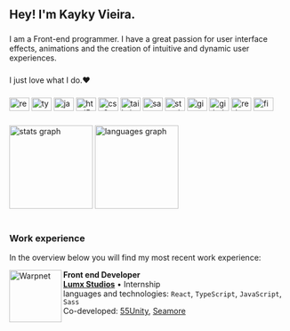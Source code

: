 <h2 align="left">Hey! I'm Kayky Vieira.</h2>

###

<p align="left">I am a Front-end programmer. I have a great passion for user interface effects, animations and the creation of intuitive and dynamic user experiences.</p>

###

<p align="left">I just love what I do.❤️</p>

###

<div align="left">
  <img src="https://cdn.jsdelivr.net/gh/devicons/devicon/icons/react/react-original.svg" height="24" width="36" alt="react logo"  />
  <img src="https://cdn.jsdelivr.net/gh/devicons/devicon/icons/typescript/typescript-original.svg" height="24" width="36" alt="typescript logo"  />
  <img src="https://cdn.jsdelivr.net/gh/devicons/devicon/icons/javascript/javascript-original.svg" height="24" width="36" alt="javascript logo"  />
  <img src="https://cdn.jsdelivr.net/gh/devicons/devicon/icons/html5/html5-original.svg" height="24" width="36" alt="html5 logo"  />
  <img src="https://cdn.jsdelivr.net/gh/devicons/devicon/icons/css3/css3-original.svg" height="24" width="36" alt="css3 logo"  />
  <img src="https://cdn.jsdelivr.net/gh/devicons/devicon/icons/tailwindcss/tailwindcss-original-wordmark.svg" height="24" width="36" alt="tailwindcss logo"  />
  <img src="https://cdn.jsdelivr.net/gh/devicons/devicon/icons/sass/sass-original.svg" height="24" width="36" alt="sass logo"  />
  <img src="https://cdn.jsdelivr.net/gh/devicons/devicon/icons/storybook/storybook-original.svg" height="24" width="36" alt="storybook logo"  />
  <img src="https://cdn.jsdelivr.net/gh/devicons/devicon/icons/git/git-original.svg" height="24" width="36" alt="git logo"  />
  <img src="https://cdn.jsdelivr.net/gh/devicons/devicon/icons/github/github-original.svg" height="24" width="36" alt="github logo"  />
  <img src="https://cdn.jsdelivr.net/gh/devicons/devicon/icons/redux/redux-original.svg" height="24" width="36" alt="redux logo"  />
  <img src="https://cdn.jsdelivr.net/gh/devicons/devicon/icons/figma/figma-original.svg" height="24" width="36" alt="figma logo"  />
</div>

###

<div align="left">
  <img src="https://github-readme-stats.vercel.app/api?hide_title=false&hide_rank=false&show_icons=true&include_all_commits=false&count_private=true&disable_animations=false&theme=tokyonight&locale=en&hide_border=true&username=mynameiskayky" height="150" alt="stats graph"  />
  <img src="https://github-readme-stats.vercel.app/api/top-langs?locale=en&hide_title=false&layout=compact&card_width=320&langs_count=4&theme=tokyonight&hide_border=true&username=mynameiskayky" height="150" alt="languages graph"  />
</div>

<br>

### Work experience
In the overview below you will find my most recent work experience:

[<img align="left" height="94px" width="94px" alt="Warpnet" src="https://media-exp1.licdn.com/dms/image/C4D0BAQGH7Tjfz07LEQ/company-logo_200_200/0/1640666303165?e=2147483647&v=beta&t=J3NEvQmk6U6CwT52WqTF7Y3EwyEaq7E4dDaX02fToZk"/>](https://www.spacex.com/)

**Front end Developer** \
[**Lumx Studios**](https://www.lumxstudios.com/) • Internship \
languages and technologies: `React`, `TypeScript`, `JavaScript`, `Sass`\
Co-developed: [55Unity](https://www.55unity.com/), [Seamore](https://www.seamore.xyz/)
